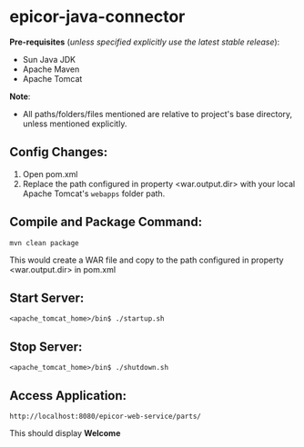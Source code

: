 epicor-java-connector
=====================

**Pre-requisites** (*unless specified explicitly use the latest stable release*):

* Sun Java JDK
* Apache Maven
* Apache Tomcat

**Note**: 

* All paths/folders/files mentioned are relative to project's base directory, unless mentioned explicitly.


## Config Changes:

1. Open pom.xml
2. Replace the path configured in property <war.output.dir> with your local Apache Tomcat's `webapps` folder path.

## Compile and Package Command:

  `mvn clean package`

  This would create a WAR file and copy to the path configured in property <war.output.dir> in pom.xml

## Start Server:

`<apache_tomcat_home>/bin$ ./startup.sh`

## Stop Server:

`<apache_tomcat_home>/bin$ ./shutdown.sh`

## Access Application:

  `http://localhost:8080/epicor-web-service/parts/`
  
  This should display **Welcome**


